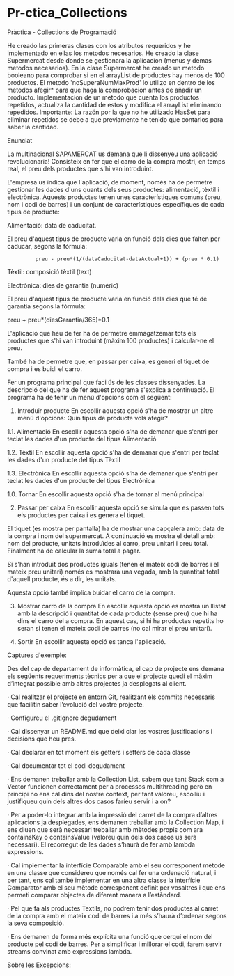# Pr-ctica_Collections

Pràctica - Collections de Programació

He creado las primeras clases con los atributos requeridos y he implementado en ellas los metodos necesarios.
He creado la clase Supermercat desde donde se gestionara la aplicacion (menus y demas metodos necesarios).
En la clase Supermercat he creado un metodo booleano para comprobar si en el arrayList de productes hay menos de 100
productos. El metodo 'noSuperaNumMaxProd' lo utilizo en dentro de los metodos afegir* para que haga la comprobacion
antes de añadir un producto.
Implementacion de un metodo que cuenta los productos repetidos, actualiza la cantidad de estos y modifica el arrayList 
eliminando repedidos.
Importante: La razón por la que no he utilizado HasSet para eliminar repetidos se debe a que previamente he tenido que contarlos
para saber la cantidad.

Enunciat

La multinacional SAPAMERCAT us demana que li dissenyeu una aplicació revolucionaria! Consisteix en fer que el carro de
la compra mostri, en temps real, el preu dels productes que s'hi van introduint.

L'empresa us indica que l'aplicació, de moment, només ha de permetre gestionar les dades d'uns quants dels seus
productes: alimentació, tèxtil i electrònica. Aquests productes tenen unes característiques comuns (preu, nom i codi de
barres) i un conjunt de característiques específiques de cada tipus de producte:

Alimentació: data de caducitat.

El preu d'aquest tipus de producte varia en funció dels dies que falten per caducar, segons la fórmula:

             preu - preu*(1/(dataCaducitat-dataActual+1)) + (preu * 0.1)

Tèxtil: composició tèxtil (text)

Electrònica: dies de garantia (numèric)

El preu d'aquest tipus de producte varia en funció dels dies que té de garantia segons la fórmula:

preu + preu*(diesGarantia/365)*0.1

L'aplicació que heu de fer ha de permetre emmagatzemar tots els productes que s'hi van introduint (màxim 100 productes)
i calcular-ne el preu.

També ha de permetre que, en passar per caixa, es generi el tiquet de compra i es buidi el carro.

Fer un programa principal que faci ús de les classes dissenyades. La descripció del que ha de fer aquest programa
s'explica a continuació. El programa ha de tenir un menú d'opcions com el següent:

1. Introduir producte En escollir aquesta opció s'ha de mostrar un altre menú d'opcions: Quin tipus de producte vols
   afegir?

1.1. Alimentació En escollir aquesta opció s'ha de demanar que s'entri per teclat les dades d'un producte del tipus
Alimentació

1.2. Tèxtil En escollir aquesta opció s'ha de demanar que s'entri per teclat les dades d'un producte del tipus Tèxtil

1.3. Electrònica En escollir aquesta opció s'ha de demanar que s'entri per teclat les dades d'un producte del tipus
Electrònica

1.0. Tornar En escollir aquesta opció s'ha de tornar al menú principal

2. Passar per caixa En escollir aquesta opció se simula que es passen tots els productes per caixa i es genera el
   tiquet.

El tiquet (es mostra per pantalla) ha de mostrar una capçalera amb: data de la compra i nom del supermercat. A
continuació es mostra el detall amb: nom del producte, unitats introduïdes al carro, preu unitari i preu total.
Finalment ha de calcular la suma total a pagar.

Si s'han introduït dos productes iguals (tenen el mateix codi de barres i el mateix preu unitari) només es mostrarà una
vegada, amb la quantitat total d'aquell producte, és a dir, les unitats.

Aquesta opció també implica buidar el carro de la compra.

3. Mostrar carro de la compra En escollir aquesta opció es mostra un llistat amb la descripció i quantitat de cada
   producte (sense preu) que hi ha dins el carro del a compra. En aquest cas, si hi ha productes repetits ho seran si
   tenen el mateix codi de barres (no cal mirar el preu unitari).

0. Sortir En escollir aquesta opció es tanca l'aplicació.

Captures d'exemple:

Des del cap de departament de informàtica, el cap de projecte ens demana els següents requeriments tècnics per a que el
projecte quedi el màxim d’integrat possible amb altres projectes ja desplegats al client.

· Cal realitzar el projecte en entorn Git, realitzant els commits necessaris que facilitin saber l’evolució del vostre
projecte.

· Configureu el .gitignore degudament

· Cal dissenyar un README.md que deixi clar les vostres justificacions i decisions que heu pres.

· Cal declarar en tot moment els getters i setters de cada classe

· Cal documentar tot el codi degudament

· Ens demanen treballar amb la Collection List, sabem que tant Stack com a Vector funcionen correctament per a processos
multithreading però en principi no ens cal dins del nostre context, per tant valoreu, escolliu i justifiqueu quin dels
altres dos casos faríeu servir i a on?

· Per a poder-lo integrar amb la impressió del carret de la compra d’altres aplicacions ja desplegades, ens demanen
treballar amb la Collection Map, i ens diuen que serà necessari treballar amb mètodes propis com ara containsKey o
containsValue (valoreu quin dels dos casos us serà necessari). El recorregut de les dades s’haurà de fer amb lambda
expressions.

· Cal implementar la interfície Comparable amb el seu corresponent mètode en una classe que considereu que només cal fer
una ordenació natural, i per tant, ens cal també implementar en una altra classe la interfície Comparator amb el seu
mètode corresponent definit per vosaltres i que ens permeti comparar objectes de diferent manera a l’estàndard.

· Pel que fa als productes Textils, no podrem tenir dos productes al carret de la compra amb el mateix codi de barres i
a més s’haurà d’ordenar segons la seva composició.

· Ens demanen de forma més explícita una funció que cerqui el nom del producte pel codi de barres. Per a simplificar i
millorar el codi, farem servir streams convinat amb expressions lambda.

Sobre les Excepcions: